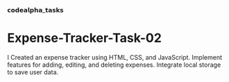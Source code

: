 𝗰𝗼𝗱𝗲𝗮𝗹𝗽𝗵𝗮_𝘁𝗮𝘀𝗸𝘀
# Expense-Tracker-Task-02
I Created an expense tracker using HTML, CSS, and
JavaScript. Implement features for adding, editing, and
deleting expenses. Integrate local storage to save user data.
